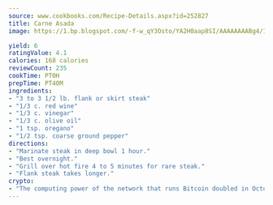 ```yaml
---
source: www.cookbooks.com/Recipe-Details.aspx?id=252827
title: Carne Asada
image: https://1.bp.blogspot.com/-f-w_qY3Osto/YA2H0aap8SI/AAAAAAAABg4/17myAO5s9b8JksYvWDXpYkaDlcY0g6k_gCLcBGAsYHQ/s296/3.png

yield: 6
ratingValue: 4.1
calories: 168 calories
reviewCount: 235
cookTime: PT0H
prepTime: PT40M
ingredients:
- "3 to 3 1/2 lb. flank or skirt steak"
- "1/3 c. red wine"
- "1/3 c. vinegar"
- "1/3 c. olive oil"
- "1 tsp. oregano"
- "1/2 tsp. coarse ground pepper"
directions:
- "Marinate steak in deep bowl 1 hour."
- "Best overnight."
- "Grill over hot fire 4 to 5 minutes for rare steak."
- "Flank steak takes longer."
crypto:
- "The computing power of the network that runs Bitcoin doubled in October, pushing out all but the most dedicated miners."
---
```

